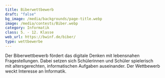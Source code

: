 ```yaml
---
title: Biberwettbewerb
draft: "false"
bg_image: /media/backgrounds/page-title.webp
image: /media/contests/Biber.webp
category: Informatik
class: 5. - 12. Klasse
web_url: https://bwinf.de/biber/
type: wettbewerbe
---
```

Der Biberwettbewerb fördert das digitale Denken mit lebensnahen Fragestellungen.
Dabei setzen sich Schülerinnen und Schüler spielerisch mit altersgerechten, informatischen Aufgaben auseinander. Der Wettbewerb weckt Interesse an Informatik.
